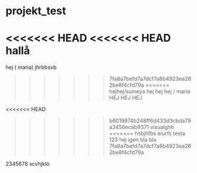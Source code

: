# projekt_test
<<<<<<< HEAD
<<<<<<< HEAD
hallå
=======
hej ( maria)
jhrbbsvb
>>>>>>> 7fa8a7befd7a7dcf7a8b4923ea262be8f4cfd79a
=======
hejhej/sumeya
hej hej hej / maria
HEJ HEJ HEJ

<<<<<<< HEAD
>>>>>>> b6019974b248ff6d433d3cbda79a3456ecab9371
visualghh
=======
hsbjhfbs
eiurfs
testa
123
hej igen 
bla bla
>>>>>>> 7fa8a7befd7a7dcf7a8b4923ea262be8f4cfd79a


2345678
xcvhjklö
